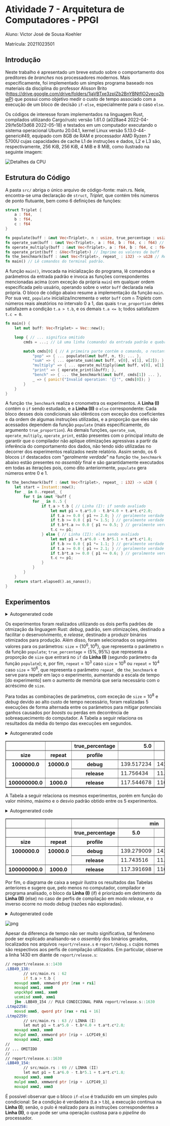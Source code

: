 # Atividade 7 - Arquitetura de Computadores - PPGI

Aluno: Victor José de Sousa Koehler

Matrícula: 20211023501


## Introdução

Neste trabalho é apresentado um breve estudo sobre o comportamento dos preditores de *branches* nos processadores modernos. Mais especificamente, foi implementado um simples programa baseado nos materiais da disciplina do professor Alisson Brito (https://drive.google.com/drive/folders/1jaVBTxe3zpIZb2BnYBNtflO2yecq2bwP) que possui como objetivo medir o custo de tempo associado com a execução de um bloco de decisão `if-else`, especialmente para o caso `else`.

Os códigos de interesse foram implementados na linguagem Rust, compilados utilizando Cargo/rustc versão 1.61.0 (a028ae4 2022-04-29/fe5b13d68 2022-05-18) e testados em um computador executando o sistema operacional Ubuntu 20.04.1, kernel Linux versão 5.13.0-44-generic#49, equipado com 8GB de RAM e processador AMD Ryzen 7 5700U cujas capacidades de cache L1 de instruções e dados, L2 e L3 são, respectivamente, 256 KiB, 256 KiB, 4 MiB e 8 MiB, como ilustrado na seguinte imagem:

![Detalhes da CPU](report/lscpu.png "Detalhes da CPU")



## Estrutura do Código

A pasta `src/` abriga o único arquivo de código-fonte: main.rs. Nele, encontra-se uma declaração de `struct`, *Triplet*, que contém três números de ponto flutuante, bem como 6 definições de funções:

```Rust
struct Triplet {
    a : f64,
    b : f64,
    c : f64
}

fn populate(buff : &mut Vec<Triplet>, n : usize, true_percentage : usize) -> i32 // Cria e adiciona `n` elementos em buff, das quais `true_proportion`  deles satisfazem a condição t.a > t.b, e os demais t.a <= b; todos satisfazem t.c = 0.
fn operate_sum(buff : &mut Vec<Triplet>, a : f64, b : f64, c : f64) // Para cada elemento t em buff, faz t.a += a; t.b += b; t.c += c
fn operate_multiply(buff : &mut Vec<Triplet>, a : f64, b : f64, c : f64) // Para cada elemento t em buff, faz t.a *= a; t.b *= b; t.c *= c
fn operate_print(buff : &Vec<Triplet>) // Imprime os valores de buff
fn the_benchmark(buff : &mut Vec<Triplet>, repeat_ : i32) -> u128 // Realiza o benchmark
fn main() // Lê comandos do terminal padrão.
```

A função `main()`, invocada na inicialização do programa, lê comandos e parâmetros da entrada padrão e invoca as funções correspondentes mencionadas acima (com exceção da própria `main`) em qualquer ordem especificada pelo usuário, operando sobre o vetor `buff` declarada nela própria. O bloco de código abaixo resume a implementação da função `main`. Por sua vez, `populate` inicializa/incrementa o vetor `buff` com `n` *Triplets* com números reais aleatórios no intervalo 0 a 1, das quais `true_proportion` deles satisfazem a condição `t.a > t.b`, e os demais `t.a <= b`; todos satisfazem `t.c = 0`.

```Rust
fn main() {
    let mut buff: Vec<Triplet> = Vec::new();

    loop { // ... significa omitido
        cmds = ...; // Lê uma linha (comando) da entrada padrão e quebra em partes

        match cmds[0] { // A primeira parte contém o comando, o restante são os parâmetros
            "pop" => { ... populate(&mut buff, n, t); ... },
            "sum" => { ... operate_sum(&mut buff, v[0], v[1], v[2]); },
            "multiply" => { ... operate_multiply(&mut buff, v[0], v[1], v[2]); },
            "print" => { operate_print(&buff); },
            "bench" => { ... the_benchmark(&mut buff, cmds[1]) ... },
            _ => { panic!("Invalid operation: '{}'", cmds[0]); }
        }
    }
}
```


A função `the_benchmark` realiza e cronometra os experimentos. A **Linha (I)** contém o `if` sendo estudado, e a **Linha (II)** o `else` correspondente: Cada bloco desses dois condicionais são idênticos com exceção dos coeficientes e da ordem de algumas instruções utilizadas, e a proporção que eles são acessados dependem da função `populate` (mais especificamente, do argumento `true_proportion`). As demais funções, `operate_sum`, `operate_multiply`, `operate_print`, estão presentes com o principal intuito de garantir que o compilador não aplique otimizações agressivas a partir da inferência do comportamento dos dados, não tendo sido utilizadas no decorrer dos experimentos realizados neste relatório. Assim sendo, os 6 blocos `if` destacados com "*geralmente verdade*" na função `the_benchmark` abaixo estão presentes no *assembly* final e são garantidamente executados em todas as iterações pois, como dito anteriormente, `populate` gera números entre 0 e 1.

```Rust
fn the_benchmark(buff : &mut Vec<Triplet>, repeat_ : i32) -> u128 {
    let start = Instant::now();
    for _ in 0..repeat_ {
        for t in &mut *buff {
            for _ in 0..5 {
                if t.a > t.b { // Linha (I): if sendo avaliado
                    let mut p1 = t.a*5.0 - t.b*4.0 + t.a*t.c*2.0;
                    if t.a >= 0.0 { p1 += 2.0; } // geralmente verdade
                    if t.b >= 0.0 { p1 *= 1.5; } // geralmente verdade
                    if t.b*t.a >= 0.0 { p1 += 0.5; } // geralmente verdade
                    t.c += p1;
                } else { // Linha (II): else sendo avaliado
                    let mut p1 = t.a*6.0 - t.b*5.1 + t.a*t.c*1.8;
                    if t.b >= 0.0 { p1 *= 1.1; } // geralmente verdade
                    if t.a >= 0.0 { p1 += 2.1; } // geralmente verdade
                    if t.b*t.a >= 0.0 { p1 += 0.6; } // geralmente verdade
                    t.c += p1;
                }
            }
        }
    }
    return start.elapsed().as_nanos();
}
```

## Experimentos



<details><summary>Autogenerated code</summary>

```python
import os
import itertools
import pandas as pd
import seaborn as sns
```

```python
def read_file(fn):
    with open(fn, 'r') as fh:
        return fh.read()

def read_bench_file(fn : str):
    c = fn.split('/')[-1].rsplit('.', 1)[0].split('_') # sz, rep, dist, prof
    c.append(c[0] + ' & ' + c[-1])
    c[0], c[1], c[2] = float(c[0]), float(c[1]), float(c[2])
    return [c+[float(i.rsplit(' ', 1)[1].strip())] for i in read_file(fn).split('\n') if 'Benchmark results' in i]

_pref = '../output/'
_cols = ['size', 'repeat', 'true_percentage', 'profile', 'size&profile', 'time']
df = pd.DataFrame(itertools.chain(*[read_bench_file(_pref+i) for i in os.listdir(_pref)]), columns=_cols).sort_values(_cols)
df_sz1e6 = df[df['size'] == 1e6]
df_sz1e8 = df[df['size'] == 1e8]
# df_sz1e8
```

</details>


Os experimentos foram realizados utilizando os dois perfis padrões de otmização da linguagem Rust: *debug*, padrão, sem otimizações, destinado a facilitar o desenvolvimento, e *release*, destinado a produzir binários otimizados para produção. Além disso, foram selecionados os seguintes valores para os parâmetros: `size` = {$10^6, 10^8$}, que representa o parâmetro `n` da função `populate`; `true_percentage` = {$5\%, 95\%$} que representa a proporção de `size` que entrará no `if` da **Linha (I)** (segundo parâmetro da função `populate`); e, por fim, `repeat` = $10^3$ caso `size` = $10^8$ ou `repeat` = $10^4$ caso `size` = $10^6$, que representa o parâmetro `repeat_` de `the_benchmark` e serve para repetir em laço o experimento, aumentando a escala de tempo [do experimento] sem o aumento de memória que seria necessário com o acréscimo de `size`.

Para todas as combinações de parâmetros, com exceção de `size` = $10^8$ e *debug* devido ao alto custo de tempo necessário, foram realizadas 5 execuções de forma alternada entre os parâmetros para mitigar potenciais ganhos causados por *boosts* ou perdas em decorrência de sobreaquecimento do computador. A Tabela a seguir relaciona os resultados da média do tempo das execuções em segundos.



<details><summary>Autogenerated code</summary>

```python
df.pivot_table(values='time', index=['size', 'repeat', 'profile'], columns=['true_percentage'], aggfunc='mean')
```

</details>





<div>
<table border="1" class="dataframe">
  <thead>
    <tr style="text-align: right;">
      <th></th>
      <th></th>
      <th>true_percentage</th>
      <th>5.0</th>
      <th>95.0</th>
    </tr>
    <tr>
      <th>size</th>
      <th>repeat</th>
      <th>profile</th>
      <th></th>
      <th></th>
    </tr>
  </thead>
  <tbody>
    <tr>
      <th rowspan="2" valign="top">1000000.0</th>
      <th rowspan="2" valign="top">10000.0</th>
      <th>debug</th>
      <td>139.517234</td>
      <td>142.653327</td>
    </tr>
    <tr>
      <th>release</th>
      <td>11.756434</td>
      <td>11.702592</td>
    </tr>
    <tr>
      <th>100000000.0</th>
      <th>1000.0</th>
      <th>release</th>
      <td>117.544678</td>
      <td>116.956444</td>
    </tr>
  </tbody>
</table>
</div>



A Tabela a seguir relaciona os mesmos experimentos, porém em função do valor mínimo, máximo e o desvio padrão obtido entre os 5 experimentos.



<details><summary>Autogenerated code</summary>

```python
df.pivot_table(values='time', index=['size', 'repeat', 'profile'], columns=['true_percentage'], aggfunc=['min', 'max', 'std'])
```

</details>





<div>
<table border="1" class="dataframe">
  <thead>
    <tr>
      <th></th>
      <th></th>
      <th></th>
      <th colspan="2" halign="left">min</th>
      <th colspan="2" halign="left">max</th>
      <th colspan="2" halign="left">std</th>
    </tr>
    <tr>
      <th></th>
      <th></th>
      <th>true_percentage</th>
      <th>5.0</th>
      <th>95.0</th>
      <th>5.0</th>
      <th>95.0</th>
      <th>5.0</th>
      <th>95.0</th>
    </tr>
    <tr>
      <th>size</th>
      <th>repeat</th>
      <th>profile</th>
      <th></th>
      <th></th>
      <th></th>
      <th></th>
      <th></th>
      <th></th>
    </tr>
  </thead>
  <tbody>
    <tr>
      <th rowspan="2" valign="top">1000000.0</th>
      <th rowspan="2" valign="top">10000.0</th>
      <th>debug</th>
      <td>139.279009</td>
      <td>142.119574</td>
      <td>140.169759</td>
      <td>143.549068</td>
      <td>0.373347</td>
      <td>0.570717</td>
    </tr>
    <tr>
      <th>release</th>
      <td>11.743516</td>
      <td>11.684414</td>
      <td>11.775050</td>
      <td>11.746374</td>
      <td>0.011724</td>
      <td>0.025139</td>
    </tr>
    <tr>
      <th>100000000.0</th>
      <th>1000.0</th>
      <th>release</th>
      <td>117.391698</td>
      <td>116.729464</td>
      <td>117.776748</td>
      <td>117.362745</td>
      <td>0.152865</td>
      <td>0.239805</td>
    </tr>
  </tbody>
</table>
</div>



Por fim, o diagrama de caixa a seguir ilustra os resultados das Tabelas anteriores e sugere que, pelo menos no computador, compilador e programa analisado, o bloco da **Linha (I)** (if) é priorizado em detrimento da **Linha (II)** (else) no caso de perfis de compilação em modo *release*, e o inverso ocorre no modo *debug* (razões não exploradas).



<details><summary>Autogenerated code</summary>

```python
_x = 'true_percentage'
g = sns.catplot(x=_x, y='time', col='size&profile', fliersize=0,
                data=df, kind="box", height=6, aspect=.8, sharey=False)
g.map_dataframe(sns.stripplot, x=_x, y='time',
                palette=["#404040"], alpha=0.8, dodge=True)
_ = g.set_axis_labels("Porcentagem de casos positivos", "Tempo de execução (em segundos)").set_titles("Tamanho & Perfil: {col_name}")
```

</details>



    
![png](report/Readme_13_0.png)
    


Apesar da diferença de tempo não ser muito significativa, tal fenômeno pode ser explicado analisando-se o *assembly* dos binários gerados, localizados nos arquivos `report/release.s` e `report/debug.s` cujos nomes são respectivos aos perfis de compilação utilizados. Em particular, observe a linha 1430 em diante de `report/release.s`:

```asm
// report/release.s::1430
.LBB49_138:
		// src/main.rs : 62
		if t.a > t.b {
	movupd xmm0, xmmword ptr [rax + rsi]
	movapd xmm1, xmm0
	unpckhpd xmm1, xmm0
	ucomisd xmm0, xmm1
	jbe .LBB49_154 // PULO CONDICIONAL PARA report/release.s::1630
.Ltmp2258:
	movsd xmm5, qword ptr [rax + rsi + 16]
.Ltmp2259:
		// src/main.rs : 63 // LINHA (I)
		let mut p1 = t.a*5.0 - t.b*4.0 + t.a*t.c*2.0;
	movapd xmm3, xmm0
	mulpd xmm3, xmmword ptr [rip + .LCPI49_6]
	movapd xmm2, xmm3
//
// ... OMITIDO
//
// report/release.s::1630
.LBB49_154:
		// src/main.rs : 69 // LINHA (II)
		let mut p1 = t.a*6.0 - t.b*5.1 + t.a*t.c*1.8;
	movapd xmm3, xmm0
	mulpd xmm3, xmmword ptr [rip + .LCPI49_1]
	movapd xmm2, xmm3

```

É possível observar que o bloco `if-else` é traduzido em um simples pulo condicional: Se a condição é verdadeira (t.a > t.b), a execução continua na **Linha (I)**; senão, o pulo é realizado para as instruções correspondentes a **Linha (II)**, o que pode ser uma operação custosa para o *pipeline* do processador.

